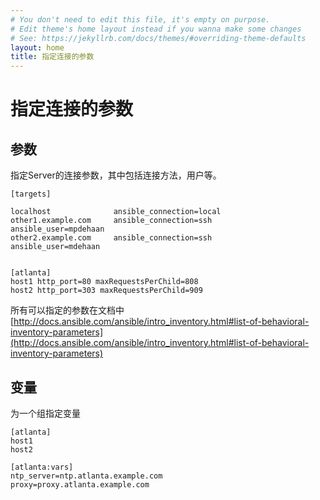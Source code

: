 ```yaml
---
# You don't need to edit this file, it's empty on purpose.
# Edit theme's home layout instead if you wanna make some changes
# See: https://jekyllrb.com/docs/themes/#overriding-theme-defaults
layout: home
title: 指定连接的参数
---
```

# 指定连接的参数


## 参数


指定Server的连接参数，其中包括连接方法，用户等。

```
[targets]

localhost              ansible_connection=local
other1.example.com     ansible_connection=ssh        ansible_user=mpdehaan
other2.example.com     ansible_connection=ssh        ansible_user=mdehaan


[atlanta]
host1 http_port=80 maxRequestsPerChild=808
host2 http_port=303 maxRequestsPerChild=909
```

所有可以指定的参数在文档中
[http://docs.ansible.com/ansible/intro_inventory.html#list-of-behavioral-inventory-parameters](http://docs.ansible.com/ansible/intro_inventory.html#list-of-behavioral-inventory-parameters)



## 变量


为一个组指定变量

```
[atlanta]
host1
host2

[atlanta:vars]
ntp_server=ntp.atlanta.example.com
proxy=proxy.atlanta.example.com
```


